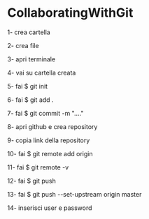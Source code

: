 # CollaboratingWithGit
1- crea cartella

2- crea file

3- apri terminale

4- vai su cartella creata

5- fai $ git init

6- fai $ git add .

7- fai $ git commit -m "...."

8- apri github e crea repository

9- copia link della repository

10- fai $ git remote add origin <link copiato>

11- fai $ git remote -v

12- fai $ git push

13- fai $ git push --set-upstream origin master

14- inserisci user e password
